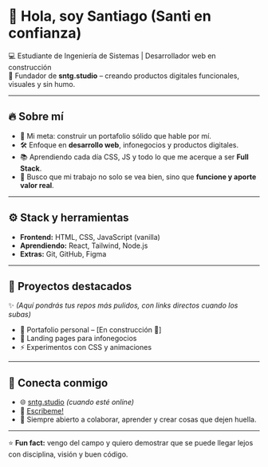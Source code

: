 # 👋 Hola, soy Santiago (Santi en confianza)

💻 Estudiante de Ingeniería de Sistemas | Desarrollador web en construcción  
🚀 Fundador de **sntg.studio** – creando productos digitales funcionales, visuales y sin humo.  

---

## 🔥 Sobre mí
- 🎯 Mi meta: construir un portafolio sólido que hable por mí.  
- 🛠️ Enfoque en **desarrollo web**, infonegocios y productos digitales.  
- 📚 Aprendiendo cada día CSS, JS y todo lo que me acerque a ser **Full Stack**.  
- 🌱 Busco que mi trabajo no solo se vea bien, sino que **funcione y aporte valor real**.  

---

## ⚙️ Stack y herramientas
- **Frontend:** HTML, CSS, JavaScript (vanilla)  
- **Aprendiendo:** React, Tailwind, Node.js  
- **Extras:** Git, GitHub, Figma  

---

## 📂 Proyectos destacados
✨ *(Aquí pondrás tus repos más pulidos, con links directos cuando los subas)*  
- 🎨 Portafolio personal – [En construcción 🚧]  
- 📘 Landing pages para infonegocios  
- ⚡ Experimentos con CSS y animaciones  

---

## 🤝 Conecta conmigo
- 🌐 [sntg.studio](https://github.com/sntg-studio) *(cuando esté online)*  
- 📩 [Escribeme!](milthonagudelo1607@gmail.com) 
- 💬 Siempre abierto a colaborar, aprender y crear cosas que dejen huella.  

---

⭐️ **Fun fact:** vengo del campo y quiero demostrar que se puede llegar lejos con disciplina, visión y buen código.
